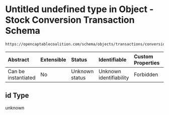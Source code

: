 # Untitled undefined type in Object - Stock Conversion Transaction Schema

```txt
https://opencaptablecoalition.com/schema/objects/transactions/conversion/StockConversion.schema.json#/properties/id
```



| Abstract            | Extensible | Status         | Identifiable            | Custom Properties | Additional Properties | Access Restrictions | Defined In                                                                                                                      |
| :------------------ | :--------- | :------------- | :---------------------- | :---------------- | :-------------------- | :------------------ | :------------------------------------------------------------------------------------------------------------------------------ |
| Can be instantiated | No         | Unknown status | Unknown identifiability | Forbidden         | Allowed               | none                | [StockConversion.schema.json*](../../schema/objects/transactions/conversion/StockConversion.schema.json "open original schema") |

## id Type

unknown
